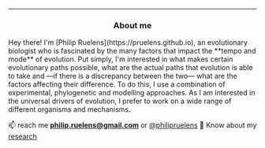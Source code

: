 

---

<div align='center'>
  
### About me

</div>
Hey there! I'm [Philip Ruelens](https://pruelens.github.io), an evolutionary biologist who is fascinated by the many factors that impact the **tempo and mode** of evolution. Put simply, I'm interested in what makes certain evolutionary paths possible, what are the actual paths that evolution is able to take and —if there is a discrepancy between the two— what are the factors affecting their difference. To do this, I use a combination of experimental, phylogenetic and modelling approaches. As I am interested in the universal drivers of evolution, I prefer to work on a wide range of different organisms and mechanisms.  

  📫 reach me **philip.ruelens@gmail.com** or [@philipruelens]("https://twitter.com/@philipruelens)
  📄 Know about my [research](https://scholar.google.nl/citations?user=o3swJCUAAAAJ&hl=en)  
  
